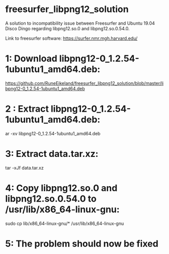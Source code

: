 # freesurfer_libpng12_solution

A solution to incompatibility issue between Freesurfer and Ubuntu 19.04 Disco Dingo regarding libpng12.so.0 and libpng12.so.0.54.0.

Link to freesurfer software: https://surfer.nmr.mgh.harvard.edu/



# 1: Download libpng12-0_1.2.54-1ubuntu1_amd64.deb: 
   
   https://github.com/RuneEikeland/freesurfer_libpng12_solution/blob/master/libpng12-0_1.2.54-1ubuntu1_amd64.deb


# 2 : Extract libpng12-0_1.2.54-1ubuntu1_amd64.deb:

   ar -xv libpng12-0_1.2.54-1ubuntu1_amd64.deb


# 3: Extract data.tar.xz:
  
   tar -xJf data.tar.xz


# 4: Copy libpng12.so.0 and libpng12.so.0.54.0 to /usr/lib/x86_64-linux-gnu:

   sudo cp lib/x86_64-linux-gnu/* /usr/lib/x86_64-linux-gnu
 
 
# 5: The problem should now be fixed
